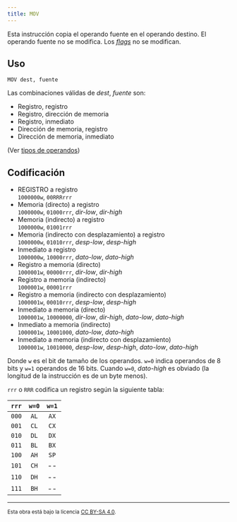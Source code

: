 ```yaml
---
title: MOV
---
```


Esta instrucción copia el operando fuente en el operando destino. El operando fuente no se modifica. Los [_flags_](/cpu/#flags) no se modifican.

## Uso

```vonsim
MOV dest, fuente
```

Las combinaciones válidas de _dest_, _fuente_ son:

- Registro, registro
- Registro, dirección de memoria
- Registro, inmediato
- Dirección de memoria, registro
- Dirección de memoria, inmediato

(Ver [tipos de operandos](/cpu/assembly/#operandos))

## Codificación

- REGISTRO a registro  
  `1000000w`, `00RRRrrr`
- Memoria (directo) a registro  
  `1000000w`, `01000rrr`, _dir-low_, _dir-high_
- Memoria (indirecto) a registro  
  `1000000w`, `01001rrr`
- Memoria (indirecto con desplazamiento) a registro  
  `1000000w`, `01010rrr`, _desp-low_, _desp-high_
- Inmediato a registro  
  `1000000w`, `10000rrr`, _dato-low_, _dato-high_
- Registro a memoria (directo)  
  `1000001w`, `00000rrr`, _dir-low_, _dir-high_
- Registro a memoria (indirecto)  
  `1000001w`, `00001rrr`
- Registro a memoria (indirecto con desplazamiento)  
  `1000001w`, `00010rrr`, _desp-low_, _desp-high_
- Inmediato a memoria (directo)  
  `1000001w`, `10000000`, _dir-low_, _dir-high_, _dato-low_, _dato-high_
- Inmediato a memoria (indirecto)  
  `1000001w`, `10001000`, _dato-low_, _dato-high_
- Inmediato a memoria (indirecto con desplazamiento)  
  `1000001w`, `10010000`, _desp-low_, _desp-high_, _dato-low_, _dato-high_

Donde `w` es el bit de tamaño de los operandos. `w=0` indica operandos de 8 bits y `w=1` operandos de 16 bits. Cuando `w=0`, _dato-high_ es obviado (la longitud de la instrucción es de un byte menos).

`rrr` o `RRR` codifica un registro según la siguiente tabla:

| `rrr` | `w=0` | `w=1` |
| :---: | :---: | :---: |
| `000` | `AL`  | `AX`  |
| `001` | `CL`  | `CX`  |
| `010` | `DL`  | `DX`  |
| `011` | `BL`  | `BX`  |
| `100` | `AH`  | `SP`  |
| `101` | `CH`  |  --   |
| `110` | `DH`  |  --   |
| `111` | `BH`  |  --   |

---

<small>Esta obra está bajo la licencia <a target="_blank" rel="license noopener noreferrer" href="http://creativecommons.org/licenses/by-sa/4.0/">CC BY-SA 4.0</a>.</small>
